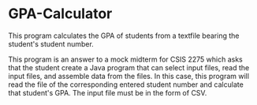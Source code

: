 # GPA-Calculator
This program calculates the GPA of students from a textfile bearing the student's student number.

This program is an answer to a mock midterm for CSIS 2275 which asks that the student create a Java program that can
select input files, read the input files, and assemble data from the files. In this case, this program will read
the file of the corresponding entered student number and calculate that student's GPA.
The input file must be in the form of CSV.
